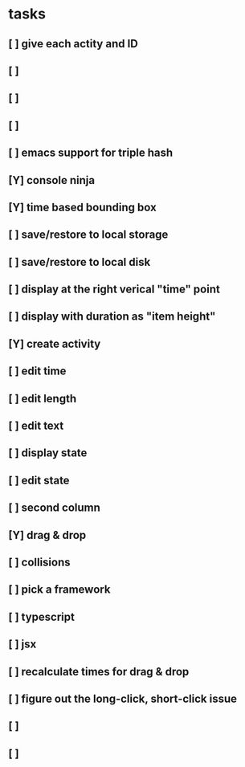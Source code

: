 # tasks


## [ ] give each actity and ID
## [ ] 
## [ ] 
## [ ] 

## [ ] emacs support for triple hash
## [Y] console ninja
## [Y] time based bounding box
## [ ] save/restore to local storage
## [ ] save/restore to local disk
## [ ] display at the right verical "time" point
## [ ] display with duration as "item height"
## [Y] create activity
## [ ] edit time
## [ ] edit length
## [ ] edit text
## [ ] display state
## [ ] edit state
## [ ] second column
## [Y] drag & drop
## [ ] collisions
## [ ] pick a framework
## [ ] typescript
## [ ] jsx
## [ ] recalculate times for drag & drop
## [ ] figure out the long-click, short-click issue
## [ ] 
## [ ] 
